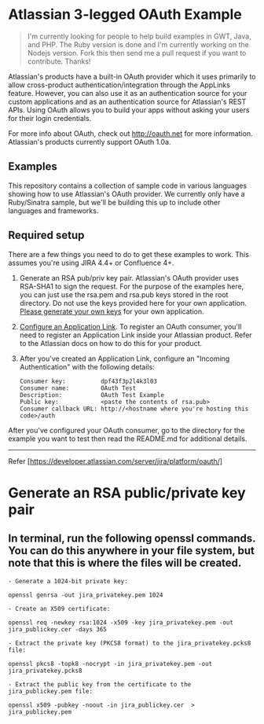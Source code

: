 # Atlassian 3-legged OAuth Example

> I'm currently looking for people to help build examples in GWT, Java, and PHP. The Ruby version
> is done and I'm currently working on the Nodejs version. Fork this then send me a pull request
> if you want to contribute. Thanks!

Atlassian's products have a built-in OAuth provider which it uses primarily to allow cross-product 
authentication/integration through the AppLinks feature. However, you can also use it as an 
authentication source for your custom applications and as an authentication source for Atlassian's 
REST APIs. Using OAuth allows you to build your apps without asking your users for their login 
credentials.

For more info about OAuth, check out <http://oauth.net> for more information. Atlassian's products 
currently support OAuth 1.0a.

## Examples

This repository contains a collection of sample code in various languages showing how to use 
Atlassian's OAuth provider. We currently only have a Ruby/Sinatra sample, but we'll be building 
this up to include other languages and frameworks.

## Required setup

There are a few things you need to do to get these examples to work. This assumes you're using
JIRA 4.4+ or Confluence 4+.

  1. Generate an RSA pub/priv key pair. Atlassian's OAuth provider uses RSA-SHA1 to sign the 
     request. For the purpose of the examples here, you can just use the rsa.pem and rsa.pub keys
     stored in the root directory. Do not use the keys provided here for your own application. 
     [Please generate your own keys](http://www.madboa.com/geek/openssl/#key-rsa) for your own 
     application.
  2. [Configure an Application Link](http://confluence.atlassian.com/display/JIRA/Configuring+Application+Links). 
     To register an OAuth consumer, you'll need to register an Application Link inside your Atlassian 
     product. Refer to the Atlassian docs on how to do this for your product.
  3. After you've created an Application Link, configure an "Incoming Authentication" with the 
     following details:
  
         Consumer key:          dpf43f3p2l4k3l03
         Consumer name:         OAuth Test
         Description:           OAuth Test Example
         Public key:            <paste the contents of rsa.pub>
         Consumer callback URL: http://<hostname where you're hosting this code>/auth


After you've configured your OAuth consumer, go to the directory for the example you want to 
test then read the README.md for additional details.

-----------------------------------------------------------------------------------
Refer [https://developer.atlassian.com/server/jira/platform/oauth/]
# Generate an RSA public/private key pair

## In terminal, run the following openssl commands. You can do this anywhere in your file system, but note that this is where the files will be created.

    - Generate a 1024-bit private key:
`openssl genrsa -out jira_privatekey.pem 1024`

    - Create an X509 certificate:
`openssl req -newkey rsa:1024 -x509 -key jira_privatekey.pem -out jira_publickey.cer -days 365`

    - Extract the private key (PKCS8 format) to the jira_privatekey.pcks8 file:
`openssl pkcs8 -topk8 -nocrypt -in jira_privatekey.pem -out jira_privatekey.pcks8`

    - Extract the public key from the certificate to the jira_publickey.pem file:
`openssl x509 -pubkey -noout -in jira_publickey.cer  > jira_publickey.pem`

